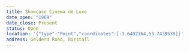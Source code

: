 ```yaml
---
title: Showcase Cinema de Luxe
date_open: "1989"
date_close: Present
status: Open
location: '{"type":"Point","coordinates":[-1.6402164,53.7439539]}'
address: Gelderd Road, Birstall
---
```

